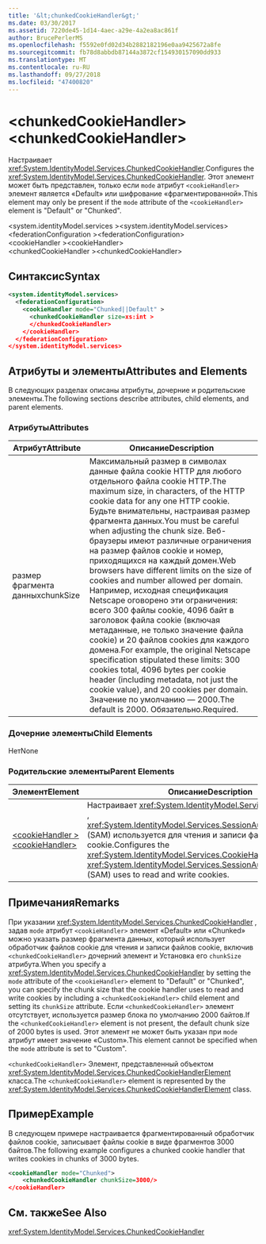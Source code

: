 ```yaml
---
title: '&lt;chunkedCookieHandler&gt;'
ms.date: 03/30/2017
ms.assetid: 7220de45-1d14-4aec-a29e-4a2ea8ac861f
author: BrucePerlerMS
ms.openlocfilehash: f5592e0fd02d34b2882182196e0aa9425672a8fe
ms.sourcegitcommit: fb78d8abbdb87144a3872cf154930157090dd933
ms.translationtype: MT
ms.contentlocale: ru-RU
ms.lasthandoff: 09/27/2018
ms.locfileid: "47400820"
---
```

# <a name="ltchunkedcookiehandlergt"></a><span data-ttu-id="2aa93-102">&lt;chunkedCookieHandler&gt;</span><span class="sxs-lookup"><span data-stu-id="2aa93-102">&lt;chunkedCookieHandler&gt;</span></span>
<span data-ttu-id="2aa93-103">Настраивает <xref:System.IdentityModel.Services.ChunkedCookieHandler>.</span><span class="sxs-lookup"><span data-stu-id="2aa93-103">Configures the <xref:System.IdentityModel.Services.ChunkedCookieHandler>.</span></span> <span data-ttu-id="2aa93-104">Этот элемент может быть представлен, только если `mode` атрибут `<cookieHandler>` элемент является «Default» или шифрование «фрагментированной».</span><span class="sxs-lookup"><span data-stu-id="2aa93-104">This element may only be present if the `mode` attribute of the `<cookieHandler>` element is "Default" or "Chunked".</span></span>  
  
 <span data-ttu-id="2aa93-105">\<system.identityModel.services ></span><span class="sxs-lookup"><span data-stu-id="2aa93-105">\<system.identityModel.services></span></span>  
<span data-ttu-id="2aa93-106">\<federationConfiguration ></span><span class="sxs-lookup"><span data-stu-id="2aa93-106">\<federationConfiguration></span></span>  
<span data-ttu-id="2aa93-107">\<cookieHandler ></span><span class="sxs-lookup"><span data-stu-id="2aa93-107">\<cookieHandler></span></span>  
<span data-ttu-id="2aa93-108">\<chunkedCookieHandler ></span><span class="sxs-lookup"><span data-stu-id="2aa93-108">\<chunkedCookieHandler></span></span>  
  
## <a name="syntax"></a><span data-ttu-id="2aa93-109">Синтаксис</span><span class="sxs-lookup"><span data-stu-id="2aa93-109">Syntax</span></span>  
  
```xml  
<system.identityModel.services>  
  <federationConfiguration>  
    <cookieHandler mode="Chunked||Default" >  
      <chunkedCookieHandler size=xs:int >  
      </chunkedCookieHandler>  
    </cookieHandler>  
  </federationConfiguration>  
</system.identityModel.services>  
```  
  
## <a name="attributes-and-elements"></a><span data-ttu-id="2aa93-110">Атрибуты и элементы</span><span class="sxs-lookup"><span data-stu-id="2aa93-110">Attributes and Elements</span></span>  
 <span data-ttu-id="2aa93-111">В следующих разделах описаны атрибуты, дочерние и родительские элементы.</span><span class="sxs-lookup"><span data-stu-id="2aa93-111">The following sections describe attributes, child elements, and parent elements.</span></span>  
  
### <a name="attributes"></a><span data-ttu-id="2aa93-112">Атрибуты</span><span class="sxs-lookup"><span data-stu-id="2aa93-112">Attributes</span></span>  
  
|<span data-ttu-id="2aa93-113">Атрибут</span><span class="sxs-lookup"><span data-stu-id="2aa93-113">Attribute</span></span>|<span data-ttu-id="2aa93-114">Описание</span><span class="sxs-lookup"><span data-stu-id="2aa93-114">Description</span></span>|  
|---------------|-----------------|  
|<span data-ttu-id="2aa93-115">размер фрагмента данных</span><span class="sxs-lookup"><span data-stu-id="2aa93-115">chunkSize</span></span>|<span data-ttu-id="2aa93-116">Максимальный размер в символах данные файла cookie HTTP для любого отдельного файла cookie HTTP.</span><span class="sxs-lookup"><span data-stu-id="2aa93-116">The maximum size, in characters, of the HTTP cookie data for any one HTTP cookie.</span></span> <span data-ttu-id="2aa93-117">Будьте внимательны, настраивая размер фрагмента данных.</span><span class="sxs-lookup"><span data-stu-id="2aa93-117">You must be careful when adjusting the chunk size.</span></span> <span data-ttu-id="2aa93-118">Веб-браузеры имеют различные ограничения на размер файлов cookie и номер, приходящихся на каждый домен.</span><span class="sxs-lookup"><span data-stu-id="2aa93-118">Web browsers have different limits on the size of cookies and number allowed per domain.</span></span> <span data-ttu-id="2aa93-119">Например, исходная спецификация Netscape оговорено эти ограничения: всего 300 файлы cookie, 4096 байт в заголовок файла cookie (включая метаданные, не только значение файла cookie) и 20 файлов cookies для каждого домена.</span><span class="sxs-lookup"><span data-stu-id="2aa93-119">For example, the original Netscape specification stipulated these limits: 300 cookies total, 4096 bytes per cookie header (including metadata, not just the cookie value), and 20 cookies per domain.</span></span> <span data-ttu-id="2aa93-120">Значение по умолчанию — 2000.</span><span class="sxs-lookup"><span data-stu-id="2aa93-120">The default is 2000.</span></span> <span data-ttu-id="2aa93-121">Обязательно.</span><span class="sxs-lookup"><span data-stu-id="2aa93-121">Required.</span></span>|  
  
### <a name="child-elements"></a><span data-ttu-id="2aa93-122">Дочерние элементы</span><span class="sxs-lookup"><span data-stu-id="2aa93-122">Child Elements</span></span>  
 <span data-ttu-id="2aa93-123">Нет</span><span class="sxs-lookup"><span data-stu-id="2aa93-123">None</span></span>  
  
### <a name="parent-elements"></a><span data-ttu-id="2aa93-124">Родительские элементы</span><span class="sxs-lookup"><span data-stu-id="2aa93-124">Parent Elements</span></span>  
  
|<span data-ttu-id="2aa93-125">Элемент</span><span class="sxs-lookup"><span data-stu-id="2aa93-125">Element</span></span>|<span data-ttu-id="2aa93-126">Описание</span><span class="sxs-lookup"><span data-stu-id="2aa93-126">Description</span></span>|  
|-------------|-----------------|  
|[<span data-ttu-id="2aa93-127">\<cookieHandler ></span><span class="sxs-lookup"><span data-stu-id="2aa93-127">\<cookieHandler></span></span>](../../../../../docs/framework/configure-apps/file-schema/windows-identity-foundation/cookiehandler.md)|<span data-ttu-id="2aa93-128">Настраивает <xref:System.IdentityModel.Services.CookieHandler> , <xref:System.IdentityModel.Services.SessionAuthenticationModule> (SAM) используется для чтения и записи файлов cookie.</span><span class="sxs-lookup"><span data-stu-id="2aa93-128">Configures the <xref:System.IdentityModel.Services.CookieHandler> that the <xref:System.IdentityModel.Services.SessionAuthenticationModule> (SAM) uses to read and write cookies.</span></span>|  
  
## <a name="remarks"></a><span data-ttu-id="2aa93-129">Примечания</span><span class="sxs-lookup"><span data-stu-id="2aa93-129">Remarks</span></span>  
 <span data-ttu-id="2aa93-130">При указании <xref:System.IdentityModel.Services.ChunkedCookieHandler> , задав `mode` атрибут `<cookieHandler>` элемент «Default» или «Chunked» можно указать размер фрагмента данных, который использует обработчик файлов cookie для чтения и записи файлов cookie, включив `<chunkedCookieHandler>` дочерний элемент и Установка его `chunkSize` атрибута.</span><span class="sxs-lookup"><span data-stu-id="2aa93-130">When you specify a <xref:System.IdentityModel.Services.ChunkedCookieHandler> by setting the `mode` attribute of the `<cookieHandler>` element to "Default" or "Chunked", you can specify the chunk size that the cookie handler uses to read and write cookies by including a `<chunkedCookieHandler>` child element and setting its `chunkSize` attribute.</span></span> <span data-ttu-id="2aa93-131">Если `<chunkedCookieHandler>` элемент отсутствует, используется размер блока по умолчанию 2000 байтов.</span><span class="sxs-lookup"><span data-stu-id="2aa93-131">If the `<chunkedCookieHandler>` element is not present, the default chunk size of 2000 bytes is used.</span></span> <span data-ttu-id="2aa93-132">Этот элемент не может быть указан при `mode` атрибут имеет значение «Custom».</span><span class="sxs-lookup"><span data-stu-id="2aa93-132">This element cannot be specified when the `mode` attribute is set to "Custom".</span></span>  
  
 <span data-ttu-id="2aa93-133">`<chunkedCookieHandler>` Элемент, представленный объектом <xref:System.IdentityModel.Services.ChunkedCookieHandlerElement> класса.</span><span class="sxs-lookup"><span data-stu-id="2aa93-133">The `<chunkedCookieHandler>` element is represented by the <xref:System.IdentityModel.Services.ChunkedCookieHandlerElement> class.</span></span>  
  
## <a name="example"></a><span data-ttu-id="2aa93-134">Пример</span><span class="sxs-lookup"><span data-stu-id="2aa93-134">Example</span></span>  
 <span data-ttu-id="2aa93-135">В следующем примере настраивается фрагментированный обработчик файлов cookie, записывает файлы cookie в виде фрагментов 3000 байтов.</span><span class="sxs-lookup"><span data-stu-id="2aa93-135">The following example configures a chunked cookie handler that writes cookies in chunks of 3000 bytes.</span></span>  
  
```xml  
<cookieHandler mode="Chunked">  
    <chunkedCookieHandler chunkSize=3000/>  
</cookieHandler>  
```  
  
## <a name="see-also"></a><span data-ttu-id="2aa93-136">См. также</span><span class="sxs-lookup"><span data-stu-id="2aa93-136">See Also</span></span>  
 <xref:System.IdentityModel.Services.ChunkedCookieHandler>
